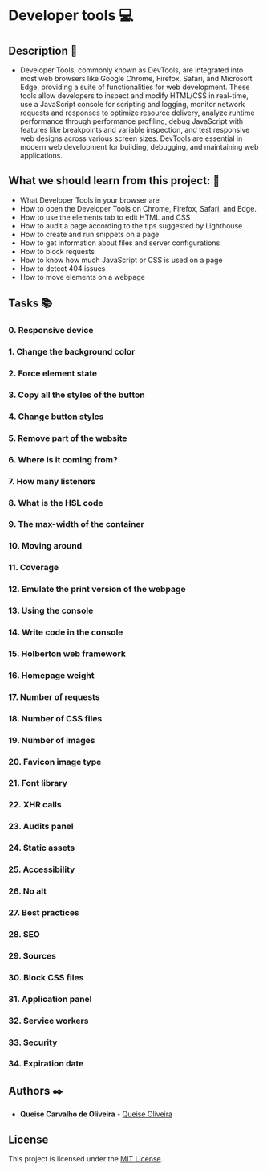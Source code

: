 # Developer tools :computer:

## **Description** :speech_balloon:

* Developer Tools, commonly known as DevTools, are integrated into most web browsers like Google Chrome, Firefox, Safari, and Microsoft Edge, providing a suite of functionalities for web development. These tools allow developers to inspect and modify HTML/CSS in real-time, use a JavaScript console for scripting and logging, monitor network requests and responses to optimize resource delivery, analyze runtime performance through performance profiling, debug JavaScript with features like breakpoints and variable inspection, and test responsive web designs across various screen sizes. DevTools are essential in modern web development for building, debugging, and maintaining web applications.

## **What we should learn from this project:** :bookmark_tabs:

* What Developer Tools in your browser are
* How to open the Developer Tools on Chrome, Firefox, Safari, and Edge.
* How to use the elements tab to edit HTML and CSS
* How to audit a page according to the tips suggested by Lighthouse
* How to create and run snippets on a page
* How to get information about files and server configurations
* How to block requests
* How to know how much JavaScript or CSS is used on a page
* How to detect 404 issues
* How to move elements on a webpage

## **Tasks** :books:

### 0. Responsive device 

### 1. Change the background color 

### 2. Force element state 

### 3. Copy all the styles of the button 

### 4. Change button styles 

### 5. Remove part of the website 

### 6. Where is it coming from? 

### 7. How many listeners 

### 8. What is the HSL code 

### 9. The max-width of the container 

### 10. Moving around 

### 11. Coverage 

### 12. Emulate the print version of the webpage 

### 13. Using the console 

### 14. Write code in the console 

### 15. Holberton web framework 

### 16. Homepage weight 

### 17. Number of requests 

### 18. Number of CSS files 

### 19. Number of images 

### 20. Favicon image type 

### 21. Font library 

### 22. XHR calls 

### 23. Audits panel 

### 24. Static assets 

### 25. Accessibility 

### 26. No alt 

### 27. Best practices 

### 28. SEO 

### 29. Sources 

### 30. Block CSS files 

### 31. Application panel 

### 32. Service workers 

### 33. Security 

### 34. Expiration date 


## **Authors** :black_nib:

* **Queise Carvalho de Oliveira** - [Queise Oliveira](https://github.com/Qcarvalhooliveira)

## License
This project is licensed under the [MIT License](LICENSE).





